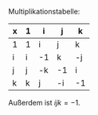 Multiplikationstabelle:


| x   | 1   | i   | j   | k   |
| --- | --- | --- | --- | --- |
| 1   | 1   | i   | j   | k   |
| i   | i   | -1  | k   | -j  |
| j   | j   | -k  | -1  | i   |
| k   | k   | j   | -i  | -1  |

Außerdem ist $ijk = -1$.

